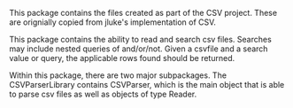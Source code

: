 This package contains the files created as part of the CSV project. These are orignially copied from jluke's implementation of CSV. 

This package contains the ability to read and search csv files.
Searches may include nested queries of and/or/not. Given a csvfile and a search value or query, 
the applicable rows found should be returned. 

Within this package, there are two major subpackages.
The CSVParserLibrary contains CSVParser, which is the main
object that is able to parse csv files as well as objects of 
type Reader. 
